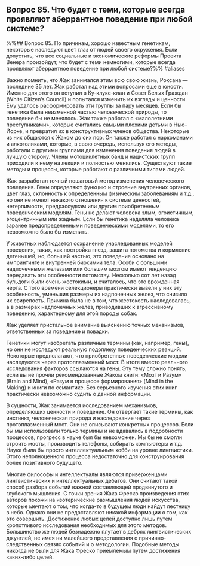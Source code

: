 ## Вопрос 85. Что будет с теми, которые всегда проявляют аберрантное поведение при любой системе?

%%## Вопрос 85. По причинам, хорошо известным генетикам, некоторые наследуют цвет глаз от людей своего окружения. Если допустить, что все социальные и экономические реформы Проекта Венера произойдут, что будет с теми немногими, которые всегда проявляют аберрантное поведение при любой системе?%% #aliases 

Важно помнить, что Жак занимался этим всю свою жизнь, Роксана — последние 35 лет. Жак работал над этими вопросами еще в юности. Именно для этого он вступил в Ку-клукс-клан и Совет Белых Граждан (White Citizen’s Council) и попытался изменить их взгляды и ценности. Ему удалось расформировать эти группы за пару месяцев. Если бы генетика была неизменной частью человеческой природы, то поведение бы не менялось. Жак также работал с «малолетними преступниками», которые считались самыми плохими детьми в Нью-Йорке, и превратил их в конструктивных членов общества. Некоторые из них общаются с Жаком до сих пор. Он также работал с наркоманами и алкоголиками, которые, в свою очередь, используя его методы, работали с другими группами для изменения поведения людей в лучшую сторону. Члены мотоциклетных банд и нацистских групп приходили к нему на лекции и полностью менялись. Существуют такие методы и процессы, которые работают с различными типами людей.

Жак разработал точный пошаговый метод изменения человеческого поведения. Гены определяют функцию и строение внутренних органов, цвет глаз, склонность к определенным физическим заболеваниям и т.д., но они не имеют никакого отношения к системе ценностей, нетерпимости, предрассудкам или другим приобретенным поведенческим моделям. Гены не делают человека злым, эгоистичным, эгоцентричным или жадным. Если бы генетика наделяла человека заранее предопределенными поведенческими моделями, то его невозможно было бы изменить.

У животных наблюдается сохранение унаследованных моделей поведения, таких, как постройка гнезд, защита потомства и кормление детенышей, но, большей частью, это поведение основано на импринтинге и внутренней биохимии тела. Особи с большими надпочечными железами или большим мозгом имеют тенденцию передавать эти особенности потомству. Несколько сот лет назад бульдоги были очень жестокими, и считалось, что это врожденная черта. С того времени селекционеры практически вывели у них эту особенность, уменьшив размеры их надпочечных желез, что снизило их свирепость. Причина была не в том, что жестокость наследовалась, а в размерах надпочечных желез, приводивших к агрессивному поведению, характерному для этой породы собак.

Жак уделяет пристальное внимание выяснению точных механизмов, ответственных за поведение и повадки.

Генетики могут изобретать различные термины (как, например, гены), но они не исследуют реальную подоплеку поведенческих реакций. Некоторые предполагают, что приобретенные поведенческие модели наследуются через протоплазменный мост. В итоге вместо реального исследования факторов ссылаются на гены. Эту тему сложно понять, если вы не прочли рекомендованные Жаком книги: «Мозг и Разум» (Brain and Mind), «Разум в процессе формирования» (Mind in the Making) и книги по семантике. Без серьезного изучения этих книг практически невозможно судить о данной информации.

В сущности, Жак занимается исследованием механизмов, определяющих ценности и поведение. Он отвергает такие термины, как инстинкт, человеческая природа и наследование через протоплазменный мост. Они не описывают конкретных процессов. Если бы мы использовали только термины и не вдавались в подробности процессов, прогресс в науке был бы невозможен. Мы бы не смогли строить мосты, производить телефоны, собирать компьютеры и т.д. Наука была бы просто интеллектуальным хобби на уровне лингвистики. Этого неполноценного процесса недостаточно для конструирования более позитивного будущего.

Многие философы и интеллектуалы являются приверженцами лингвистических и интеллектуальных дебатов. Они считают такой способ разбора событий важной составляющей продвинутого и глубокого мышления. С точки зрения Жака Фреско произведения этих авторов похожи на изотерические размышления людей искусства, которые мечтают о том, что когда-то в будущем люди найдут лестницу в небо. Однако они не предоставляют никакой информации о том, как это совершить. Достижение любых целей доступно лишь путем кропотливого исследования необходимых для этого методов. Большинство же людей безнадежно плутает в дебрях лингвистических джунглей, не имея ни малейшего представления о причинно-следственных связях событий и о методологии. Подобные методы никогда не были для Жака Фреско приемлемым путем достижения каких-либо целей.